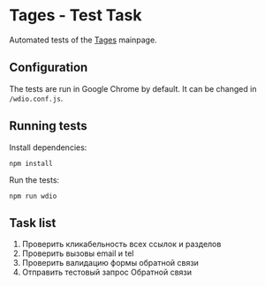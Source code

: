 # Tages - Test Task

Automated tests of the [Tages](http://tages.ru) mainpage.

## Configuration

The tests are run in Google Chrome by default. It can be changed in `/wdio.conf.js`.

## Running tests

Install dependencies:

```shell
npm install
```

Run the tests:

```shell
npm run wdio
```

## Task list

1. Проверить кликабельность всех ссылок и разделов
2. Проверить вызовы email и tel
3. Проверить валидацию формы обратной связи
4. Отправить тестовый запрос Обратной связи
